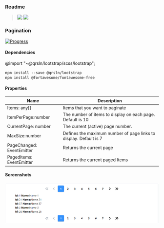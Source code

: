 ### Readme

> [![](https://img.shields.io/badge/Main-readme-white)](../../readme.md)
> [![](https://img.shields.io/badge/usage-orange)](usage.md)

### Pagination

[![Progress](https://img.shields.io/badge/Demo-✔✔☐☐☐-blue)](https://krsln.github.io/NgLootBox/LootBox/Pagination)

#### Dependencies
@import "~@qrsln/lootstrap/scss/lootstrap";

```shell
npm install --save @qrsln/lootstrap
npm install @fortawesome/fontawesome-free 
``` 

#### Properties

| Name                      | Description                                                       |
|---------------------------|-------------------------------------------------------------------|
| Items: any[]              | Items that you want to paginate                                   |
| ItemPerPage:number        | The number of items to display on each page. Default is 10        |
| CurrentPage: number       | The current (active) page number.                                 |
| MaxSize:number            | Defines the maximum number of page links to display. Default is 7 |
| PageChanged: EventEmitter | Returns the current page                                          |
| PagedItems: EventEmitter  | Returns the current paged Items                                   |

#### Screenshots

![](../../../../Images/LootBox/Pagination_2022-01-27.png "Carousel")
